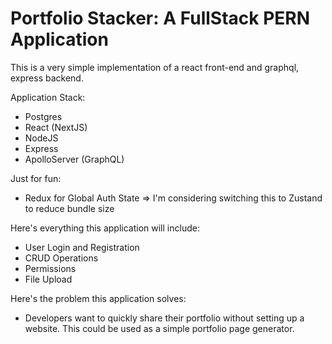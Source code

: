 # Portfolio Stacker: A FullStack PERN Application

This is a very simple implementation of a react front-end and graphql, express backend.

Application Stack:

- Postgres
- React (NextJS)
- NodeJS
- Express
- ApolloServer (GraphQL)

Just for fun:
- Redux for Global Auth State => I'm considering switching this to Zustand to reduce bundle size

Here's everything this application will include: 

- User Login and Registration
- CRUD Operations
- Permissions
- File Upload 


Here's the problem this application solves:
- Developers want to quickly share their portfolio without setting up a website. This could be used as a simple portfolio page generator.
